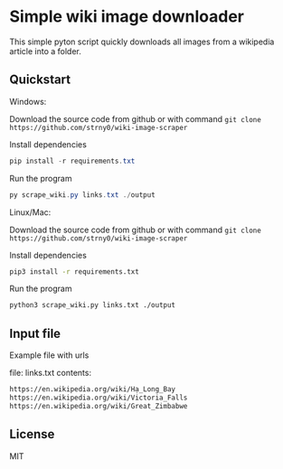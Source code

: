 # Simple wiki image downloader

This simple pyton script quickly downloads all images from a wikipedia article into a folder.

## Quickstart

Windows:

Download the source code from github or with command `git clone https://github.com/strny0/wiki-image-scraper`

Install dependencies

```powershell
pip install -r requirements.txt
```

Run the program

```powershell
py scrape_wiki.py links.txt ./output
```

Linux/Mac:

Download the source code from github or with command `git clone https://github.com/strny0/wiki-image-scraper`

Install dependencies

```bash
pip3 install -r requirements.txt
```

Run the program

```bash
python3 scrape_wiki.py links.txt ./output
```

## Input file

Example file with urls

file: links.txt
contents:
```txt
https://en.wikipedia.org/wiki/Hạ_Long_Bay
https://en.wikipedia.org/wiki/Victoria_Falls
https://en.wikipedia.org/wiki/Great_Zimbabwe
```

## License

MIT
